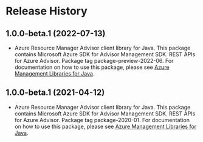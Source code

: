 # Release History

## 1.0.0-beta.1 (2022-07-13)

- Azure Resource Manager Advisor client library for Java. This package contains Microsoft Azure SDK for Advisor Management SDK. REST APIs for Azure Advisor. Package tag package-preview-2022-06. For documentation on how to use this package, please see [Azure Management Libraries for Java](https://aka.ms/azsdk/java/mgmt).

## 1.0.0-beta.1 (2021-04-12)

- Azure Resource Manager Advisor client library for Java. This package contains Microsoft Azure SDK for Advisor Management SDK. REST APIs for Azure Advisor. Package tag package-2020-01. For documentation on how to use this package, please see [Azure Management Libraries for Java](https://aka.ms/azsdk/java/mgmt).
